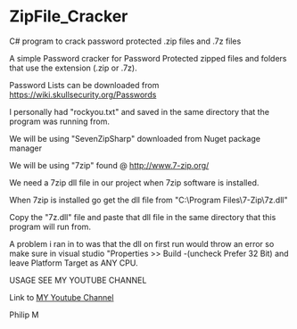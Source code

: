 # ZipFile_Cracker
C# program to crack password protected .zip files and .7z files

A simple Password cracker for Password Protected zipped files and folders that use the extension (.zip or .7z).

Password Lists can be downloaded from  https://wiki.skullsecurity.org/Passwords

I personally had "rockyou.txt" and saved in the same directory that the program was running from.

We will be using "SevenZipSharp" downloaded from Nuget package manager

We will be using "7zip" found @ http://www.7-zip.org/

We need a 7zip dll file in our project when 7zip software is installed.

When 7zip is installed go get the dll file from "C:\Program Files\7-Zip\7z.dll"

Copy the "7z.dll" file and paste that dll file in the same directory that this program will run from.

A problem i ran in to was that the dll on first run would throw an error so make sure in visual studio "Properties >> Build -(uncheck Prefer 32 Bit) and leave Platform Target as ANY CPU.

USAGE SEE MY YOUTUBE CHANNEL

Link to [MY Youtube Channel](https://www.youtube.com/watch?v=9rW4ndWbWEM)

Philip M
